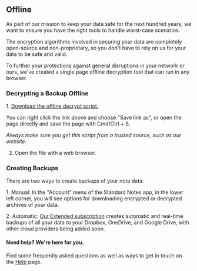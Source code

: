 ## Offline

As part of our mission to keep your data safe for the next hundred years, we want to ensure you have the right tools to handle worst-case scenarios.

The encryption algorithms involved in securing your data are completely open-source and non-proprietary, so you don't have to rely on us for your data to be safe and valid.

To further your protections against general disruptions in your network or ours, we've created a single page offline decryption tool that can run in any browser.

### Decrypting a Backup Offline

1. [Download the offline decrypt script.](https://raw.githubusercontent.com/standardfile/decrypt/master/decrypt.html)

   You can right click the link above and choose "Save link as", or open the page directly and save the page with Cmd/Ctrl + S.

   _Always make sure you get this script from a trusted source, such as our website._

2. Open the file with a web browser.

### Creating Backups

There are two ways to create backups of your note data:

1. Manual: In the "Account" menu of the Standard Notes app, in the lower left corner, you will see options for downloading encrypted or decrypted archives of your data.

2. Automatic: [Our Extended subscription](https://standardnotes.org/extensions) creates automatic and real-time backups of all your data to your Dropbox, OneDrive, and Google Drive, with other cloud providers being added soon.

#### Need help? We're here for you.

Find some frequently asked questions as well as ways to get in touch on the [Help](https://standardnotes.org/help) page.
